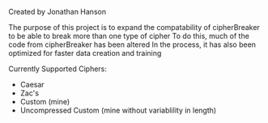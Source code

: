 Created by Jonathan Hanson

The purpose of this project is to expand the compatability of cipherBreaker to be able to break more than one type of cipher
To do this, much of the code from cipherBreaker has been altered
In the process, it has also been optimized for faster data creation and training

Currently Supported Ciphers:
  -  Caesar
  -  Zac's
  -  Custom (mine)
  -  Uncompressed Custom (mine without variablility in length)
